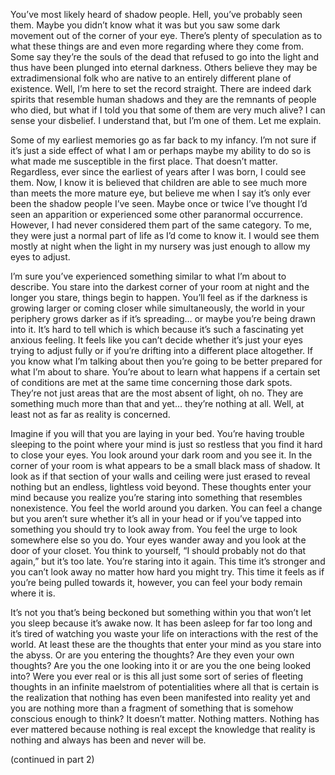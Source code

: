 You’ve most likely heard of shadow people. Hell, you’ve probably seen them. Maybe you didn’t know what it was but you saw some dark movement out of the corner of your eye. There’s plenty of speculation as to what these things are and even more regarding where they come from. Some say they’re the souls of the dead that refused to go into the light and thus have been plunged into eternal darkness. Others believe they may be extradimensional folk who are native to an entirely different plane of existence. Well, I’m here to set the record straight. There are indeed dark spirits that resemble human shadows and they are the remnants of people who died, but what if I told you that some of them are very much alive? I can sense your disbelief. I understand that, but I’m one of them. Let me explain.

Some of my earliest memories go as far back to my infancy. I’m not sure if it’s just a side effect of what I am or perhaps maybe my ability to do so is what made me susceptible in the first place. That doesn’t matter. Regardless, ever since the earliest of years after I was born, I could see them. Now, I know it is believed that children are able to see much more than meets the more mature eye, but believe me when I say it’s only ever been the shadow people I’ve seen. Maybe once or twice I’ve thought I’d seen an apparition or experienced some other paranormal occurrence. However, I had never considered them part of the same category. To me, they were just a normal part of life as I’d come to know it. I would see them mostly at night when the light in my nursery was just enough to allow my eyes to adjust.

I’m sure you’ve experienced something similar to what I’m about to describe. You stare into the darkest corner of your room at night and the longer you stare, things begin to happen. You’ll feel as if the darkness is growing larger or coming closer while simultaneously, the world in your periphery grows darker as if it’s spreading… or maybe you’re being drawn into it. It’s hard to tell which is which because it’s such a fascinating yet anxious feeling. It feels like you can’t decide whether it’s just your eyes trying to adjust fully or if you’re drifting into a different place altogether. If you know what I’m talking about then you’re going to be better prepared for what I’m about to share. You’re about to learn what happens if a certain set of conditions are met at the same time concerning those dark spots. They’re not just areas that are the most absent of light, oh no. They are something much more than that and yet… they’re nothing at all. Well, at least not as far as reality is concerned.

Imagine if you will that you are laying in your bed. You’re having trouble sleeping to the point where your mind is just so restless that you find it hard to close your eyes. You look around your dark room and you see it. In the corner of your room is what appears to be a small black mass of shadow. It look as if that section of your walls and ceiling were just erased to reveal nothing but an endless, lightless void beyond. These thoughts enter your mind because you realize you’re staring into something that resembles nonexistence. You feel the world around you darken. You can feel a change but you aren’t sure whether it’s all in your head or if you’ve tapped into something you should try to look away from. You feel the urge to look somewhere else so you do. Your eyes wander away and you look at the door of your closet. You think to yourself, “I should probably not do that again,” but it’s too late. You’re staring into it again. This time it’s stronger and you can’t look away no matter how hard you might try. This time it feels as if you’re being pulled towards it, however, you can feel your body remain where it is.

It’s not you that’s being beckoned but something within you that won’t let you sleep because it’s awake now. It has been asleep for far too long and it’s tired of watching you waste your life on interactions with the rest of the world. At least these are the thoughts that enter your mind as you stare into the abyss. Or are you entering the thoughts? Are they even your own thoughts? Are you the one looking into it or are you the one being looked into? Were you ever real or is this all just some sort of series of fleeting thoughts in an infinite maelstrom of potentialities where all that is certain is the realization that nothing has even been manifested into reality yet and you are nothing more than a fragment of something that is somehow conscious enough to think? It doesn’t matter. Nothing matters. Nothing has ever mattered because nothing is real except the knowledge that reality is nothing and always has been and never will be.

(continued in part 2)